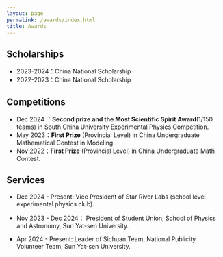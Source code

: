 ```yaml
---
layout: page
permalink: /awards/index.html
title: Awards
---
```


## Scholarships

- 2023-2024：China National Scholarship
- 2022-2023：China National Scholarship

## Competitions

- Dec 2024 ：**Second prize and the Most Scientific Spirit Award**(1/150 teams) in South China University Experimental Physics Competition.  
- May 2023：**<font color='black'>First Prize</font>** (Provincial Level) in China Undergraduate Mathematical Contest in Modeling.
- Nov 2022：**First Prize** (Provincial Level) in China Undergraduate Math Contest.

## Services

- Dec 2024 - Present:  Vice President of Star River Labs (school level experimental physics club).

- Nov 2023 - Dec 2024： President of Student Union, School of Physics and Astronomy, Sun Yat-sen University.

- Apr 2024 - Present:    Leader of Sichuan Team, National Publicity Volunteer Team, Sun Yat-sen University.

  
